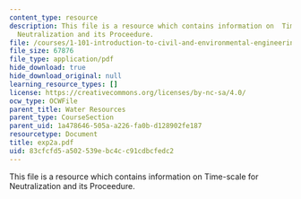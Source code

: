 ```yaml
---
content_type: resource
description: This file is a resource which contains information on  Time-scale for
  Neutralization and its Proceedure.
file: /courses/1-101-introduction-to-civil-and-environmental-engineering-design-i-fall-2006/83cfcfd5a502539ebc4cc91cdbcfedc2_exp2a.pdf
file_size: 67876
file_type: application/pdf
hide_download: true
hide_download_original: null
learning_resource_types: []
license: https://creativecommons.org/licenses/by-nc-sa/4.0/
ocw_type: OCWFile
parent_title: Water Resources
parent_type: CourseSection
parent_uid: 1a478646-505a-a226-fa0b-d128902fe187
resourcetype: Document
title: exp2a.pdf
uid: 83cfcfd5-a502-539e-bc4c-c91cdbcfedc2
---
```

This file is a resource which contains information on  Time-scale for Neutralization and its Proceedure.